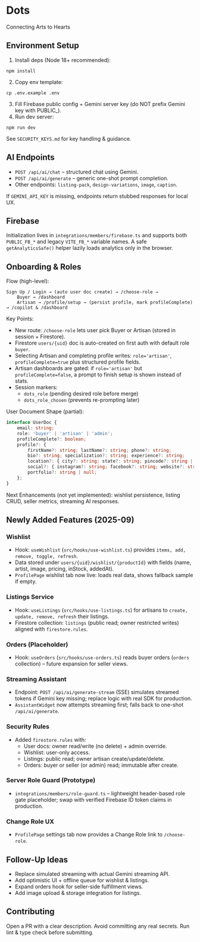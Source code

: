 # Dots
Connecting Arts to Hearts
## Environment Setup

1. Install deps (Node 18+ recommended):
```
npm install
```
2. Copy env template:
```
cp .env.example .env
```
3. Fill Firebase public config + Gemini server key (do NOT prefix Gemini key with PUBLIC_).
4. Run dev server:
```
npm run dev
```

See `SECURITY_KEYS.md` for key handling & guidance.

## AI Endpoints

- `POST /api/ai/chat` – structured chat using Gemini.
- `POST /api/ai/generate` – generic one-shot prompt completion.
- Other endpoints: `listing-pack`, `design-variations`, `image`, `caption`.

If `GEMINI_API_KEY` is missing, endpoints return stubbed responses for local UX.

## Firebase

Initialization lives in `integrations/members/firebase.ts` and supports both `PUBLIC_FB_*` and legacy `VITE_FB_*` variable names. A safe `getAnalyticsSafe()` helper lazily loads analytics only in the browser.

## Onboarding & Roles

Flow (high-level):

```
Sign Up / Login → (auto user doc create) → /choose-role →
	Buyer → /dashboard
	Artisan → /profile/setup → (persist profile, mark profileComplete) → /copilot & /dashboard
```

Key Points:
- New route: `/choose-role` lets user pick Buyer or Artisan (stored in session + Firestore).
- Firestore `users/{uid}` doc is auto-created on first auth with default role `buyer`.
- Selecting Artisan and completing profile writes: `role='artisan'`, `profileComplete=true` plus structured profile fields.
- Artisan dashboards are gated: if `role='artisan'` but `profileComplete=false`, a prompt to finish setup is shown instead of stats.
- Session markers:
	- `dots_role` (pending desired role before merge)
	- `dots_role_chosen` (prevents re-prompting later)

User Document Shape (partial):
```ts
interface UserDoc {
	email: string;
	role: 'buyer' | 'artisan' | 'admin';
	profileComplete?: boolean;
	profile?: {
		firstName?: string; lastName?: string; phone?: string;
		bio?: string; specialization?: string; experience?: string;
		location?: { city?: string; state?: string; pincode?: string | null };
		social?: { instagram?: string; facebook?: string; website?: string };
		portfolio?: string | null;
	};
}
```

Next Enhancements (not yet implemented): wishlist persistence, listing CRUD, seller metrics, streaming AI responses.

## Newly Added Features (2025-09)

### Wishlist
- Hook: `useWishlist` (`src/hooks/use-wishlist.ts`) provides `items, add, remove, toggle, refresh`.
- Data stored under `users/{uid}/wishlist/{productId}` with fields (name, artist, image, pricing, inStock, addedAt).
- `ProfilePage` wishlist tab now live: loads real data, shows fallback sample if empty.

### Listings Service
- Hook: `useListings` (`src/hooks/use-listings.ts`) for artisans to `create, update, remove, refresh` their listings.
- Firestore collection: `listings` (public read; owner restricted writes) aligned with `firestore.rules`.

### Orders (Placeholder)
- Hook: `useOrders` (`src/hooks/use-orders.ts`) reads buyer orders (`orders` collection) – future expansion for seller views.

### Streaming Assistant
- Endpoint: `POST /api/ai/generate-stream` (SSE) simulates streamed tokens if Gemini key missing; replace logic with real SDK for production.
- `AssistantWidget` now attempts streaming first; falls back to one-shot `/api/ai/generate`.

### Security Rules
- Added `firestore.rules` with:
	- User docs: owner read/write (no delete) + admin override.
	- Wishlist: user-only access.
	- Listings: public read; owner artisan create/update/delete.
	- Orders: buyer or seller (or admin) read; immutable after create.

### Server Role Guard (Prototype)
- `integrations/members/role-guard.ts` – lightweight header-based role gate placeholder; swap with verified Firebase ID token claims in production.

### Change Role UX
- `ProfilePage` settings tab now provides a Change Role link to `/choose-role`.

## Follow-Up Ideas
- Replace simulated streaming with actual Gemini streaming API.
- Add optimistic UI + offline queue for wishlist & listings.
- Expand orders hook for seller-side fulfillment views.
- Add image upload & storage integration for listings.


## Contributing

Open a PR with a clear description. Avoid committing any real secrets. Run lint & type check before submitting.
